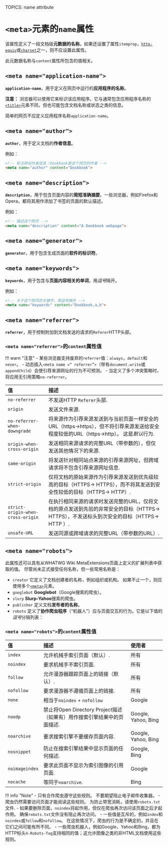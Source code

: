 TOPICS: <meta> name attribute

# `<meta>`元素的`name`属性

该属性定义了一段文档级**元数据的名称**。如果还设置了属性`itemprop`，[`http-equiv`](/zh-hans/webfrontend/<meta>_http-equiv_attribute)或[`charset`](/zh-hans/webfrontend/<meta>_charset_attribute)之一，则不应设置此属性。

此元数据名称与`content`属性所包含的值相关。

## `<meta name="application-name">`

**`application-name`**，用于定义在网页中运行的**应用程序的名称**。

**注意：** 浏览器可以使用它来标识该应用程序。它与通常包含应用程序名称的[`<title>`](/zh-hans/webfrontend/<title>)元素不同，但也可能包含文档名称或状态之类的信息。

简单的网页不应定义应用程序名称`application-name`。

## `<meta name="author">`

**`author`**，用于定义文档的**作者信息**。

例如：

```html
<!-- 标注网站作者信息：Dookbook是这个网页的作者 -->
<meta name="author" content="Dookbook">
```

## `<meta name="description">`

**`description`**，用于包含页面内容的**简短准确摘要**。一些浏览器，例如Firefox和Opera，都将其用作添加了书签的页面的默认描述。

例如：

```html
<!-- 描述这个网页 -->
<meta name="description" content="A Dookbook webpage">
```

## `<meta name="generator">`

**`generator`**，用于包含生成页面的**软件的标识符**。

## `<meta name="keywords">`

**`keywords`**，用于包含与**页面内容相关的单词**，用*逗号*隔开。

例如：

```html
<!-- 关于这个网页的关键字，用逗号隔开 -->
<meta name="keywords" content="Dookbook,a,b">
```

## `<meta name="referrer">`

**`referrer`**，用于控制附加到文档发送的请求的`Referer`HTTP头部。

### `<meta name="referrer">`的`content`属性值

!!! warn "注意"
    - 某些浏览器支持废弃的`referrer`值：`always`，`default`和`never`。
    - 动态插入`<meta name =“ referrer”>`（带有`document.write`或`appendChild`）会使引荐来源网址的行为不可预测。
    - 当定义了多个冲突策略时，将应用无引用策略`no-referrer`。

| 值 | 描述 |
| :-- | :-- |
| `no-referrer` | 不发送HTTP `Referer`头部. |
| `origin` | 发送文件来源. |
| `no-referrer-when-downgrade` | 将来源作为引荐来源发送到与当前页面一样安全的URL（https→https），但不将引荐来源发送给安全程度较低的URL（https→http）。 这是*默认*行为.|
| `origin-when-cross-origin` | 发送相同来源请求的完整URL（带参数的），但仅发送其他情况下的来源. |
| `same-origin` | 将发送针对相同站点来源的引荐来源网址，但跨域请求将不包含引荐来源网址信息. |
| `strict-origin` | 仅将文档的原始来源作为引荐来源发送到优先级较高的目标（HTTPS-> HTTPS），而不将其发送到安全性较低的目标（HTTPS-> HTTP）. |
| `strict-origin-when-cross-origin` | 在执行相同来源的请求时发送完整的URL，仅将文档的原点发送到先验的非常安全的目标（HTTPS-> HTTPS），不发送标头到次安全的目标（HTTPS-> HTTP ）. |
| `unsafe-URL` | 发送同源或跨域请求的完整URL（带参数的URL）. |

## `<meta name="robots">`

此属性还可以具有从WHATWG Wiki MetaExtensions页面上定义的扩展列表中获取的值。 尽管尚未正式接受任何名称，但一些常用名称是：

- `creator` 它定义了文档创建者的名称，例如组织或机构。 如果不止一个，则应使用多个[`<meta>`](/zh-hans/webfrontend/<meta>)元素。
- `googlebot` **Googlebot**（Google搜索的爬虫）。
- `slurp` **Slurp-Yahoo**搜索的爬虫。
- `publisher` 定义文档**发布者的名称**。
- `robots` 定义了**协作爬虫程序**（“机器人”）应与页面交互的行为。它是以下值的*逗号*分隔列表：

### `<meta name="robots">`的`content`属性值

| 值 | 描述 | 使用者 |
| :-- | :-- | :-- |
| `index` | 允许机械手索引页面（默认）. | 所有 |
| `noindex` | 要求机械手不索引页面. | 所有 |
| `follow` | 允许漫游器跟踪页面上的链接（默认）. | 所有 |
| `nofollow` | 要求漫游器不遵循页面上的链接. | 所有 |
| `none` | 相当于`noindex` + `nofollow` | Google |
| `noodp` | 禁止将Open Directory Project描述（如果有）用作搜索引擎结果中的页面描述.| Google, Yahoo, Bing |
| `noarchive` | 要求搜索引擎不要缓存页面内容. | Google, Yahoo, Bing|
| `nosnippet` | 防止在搜索引擎结果中显示页面的任何描述. | Google, Bing|
| `noimageindex` | 要求此页面不显示为索引图像的引用页面.| Google|
| `nocache` | 等同于`noarchive`. | Bing |

!!! info "Note"
    - 只有合作爬虫遵守这些规则。 不要期望阻止电子邮件收集器。
    - 爬虫仍然需要访问页面才能阅读这些规则。 为防止带宽消耗，请使用`robots.txt`文件.
    - 如果要删除页面，`noindex`将起作用，但仅在爬虫再次访问该页面之后才起作用。 确保`robots.txt`文件没有阻止再次访问。
    - 一些值是互斥的，例如`index`和`noindex`或`follow`和`nofollow`。 在这些情况下，爬虫的行为是不确定的，并且在它们之间可能有所不同。
    - 一些爬虫机器人，例如Google，Yahoo和Bing，都为HTTP标头`X-Robots-Tag`支持相同的值；这允许图像之类的非HTML文档使用这些规则。
